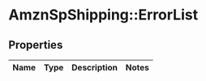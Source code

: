 # AmznSpShipping::ErrorList

## Properties
Name | Type | Description | Notes
------------ | ------------- | ------------- | -------------

